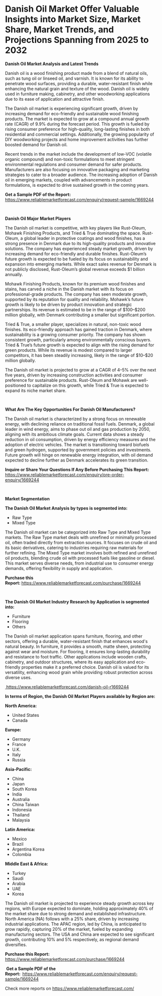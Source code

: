 <p><h1>Danish Oil Market Offer Valuable Insights into Market Size, Market Share, Market Trends, and Projections Spanning from 2025 to 2032</h1></p><p><strong>Danish Oil Market Analysis and Latest Trends</strong></p>
<p><p>Danish oil is a wood finishing product made from a blend of natural oils, such as tung oil or linseed oil, and varnish. It is known for its ability to penetrate wood surfaces, providing a durable, water-resistant finish while enhancing the natural grain and texture of the wood. Danish oil is widely used in furniture making, cabinetry, and other woodworking applications due to its ease of application and attractive finish.</p><p>The Danish oil market is experiencing significant growth, driven by increasing demand for eco-friendly and sustainable wood finishing products. The market is expected to grow at a compound annual growth rate (CAGR) of 9.9% during the forecast period. This growth is fueled by rising consumer preference for high-quality, long-lasting finishes in both residential and commercial settings. Additionally, the growing popularity of DIY woodworking projects and home improvement activities has further boosted demand for Danish oil.</p><p>Recent trends in the market include the development of low-VOC (volatile organic compound) and non-toxic formulations to meet stringent environmental regulations and consumer demand for safer products. Manufacturers are also focusing on innovative packaging and marketing strategies to cater to a broader audience. The increasing adoption of Danish oil in emerging markets, coupled with advancements in product formulations, is expected to drive sustained growth in the coming years.</p></p>
<p><strong>Get a Sample PDF of the Report:&nbsp;</strong> <a href="https://www.reliablemarketforecast.com/enquiry/request-sample/1669244?utm_campaign=1130&utm_medium=2&utm_source=Github&utm_content=ia&utm_term=26012025&utm_id=danish-oil">https://www.reliablemarketforecast.com/enquiry/request-sample/1669244</a></p>
<p>&nbsp;</p>
<p><strong>Danish Oil Major Market Players</strong></p>
<p><p>The Danish oil market is competitive, with key players like Rust-Oleum, Mohawk Finishing Products, and Tried & True dominating the space. Rust-Oleum, a global leader in protective coatings and wood finishes, has a strong presence in Denmark due to its high-quality products and innovative solutions. The company has experienced steady market growth, driven by increasing demand for eco-friendly and durable finishes. Rust-Oleum’s future growth is expected to be fueled by its focus on sustainability and expansion into emerging markets. While exact sales revenue for Denmark is not publicly disclosed, Rust-Oleum’s global revenue exceeds $1 billion annually.</p><p>Mohawk Finishing Products, known for its premium wood finishes and stains, has carved a niche in the Danish market with its focus on professional-grade products. The company has seen moderate growth, supported by its reputation for quality and reliability. Mohawk’s future growth is likely to be driven by product innovation and strategic partnerships. Its revenue is estimated to be in the range of $100–$200 million globally, with Denmark contributing a smaller but significant portion.</p><p>Tried & True, a smaller player, specializes in natural, non-toxic wood finishes. Its eco-friendly approach has gained traction in Denmark, where sustainability is a growing consumer priority. The company has shown consistent growth, particularly among environmentally conscious buyers. Tried & True’s future growth is expected to align with the rising demand for green products. While its revenue is modest compared to larger competitors, it has been steadily increasing, likely in the range of $10–$20 million globally.</p><p>The Danish oil market is projected to grow at a CAGR of 4–5% over the next five years, driven by increasing construction activities and consumer preference for sustainable products. Rust-Oleum and Mohawk are well-positioned to capitalize on this growth, while Tried & True is expected to expand its niche market share.</p></p>
<p>&nbsp;</p>
<p><strong>What Are The Key Opportunities For Danish Oil Manufacturers?</strong></p>
<p><p>The Danish oil market is characterized by a strong focus on renewable energy, with declining reliance on traditional fossil fuels. Denmark, a global leader in wind energy, aims to phase out oil and gas production by 2050, aligning with its ambitious climate goals. Current data shows a steady reduction in oil consumption, driven by energy efficiency measures and the adoption of electric vehicles. The market is transitioning toward biofuels and green hydrogen, supported by government policies and investments. Future growth will hinge on renewable energy integration, with oil demand expected to decline further as Denmark accelerates its green transition.</p></p>
<p><strong>Inquire or Share Your Questions If Any Before Purchasing This Report:</strong> <a href="https://www.reliablemarketforecast.com/enquiry/pre-order-enquiry/1669244?utm_campaign=1130&utm_medium=2&utm_source=Github&utm_content=ia&utm_term=26012025&utm_id=danish-oil">https://www.reliablemarketforecast.com/enquiry/pre-order-enquiry/1669244</a></p>
<p>&nbsp;</p>
<p><strong>Market Segmentation</strong></p>
<p><strong>The Danish Oil Market Analysis by types is segmented into:</strong></p>
<p><ul><li>Raw Type</li><li>Mixed Type</li></ul></p>
<p><p>The Danish oil market can be categorized into Raw Type and Mixed Type markets. The Raw Type market deals with unrefined or minimally processed oil, often traded directly from extraction sources. It focuses on crude oil and its basic derivatives, catering to industries requiring raw materials for further refining. The Mixed Type market involves both refined and unrefined oil products, blending crude oil with processed fuels like gasoline or diesel. This market serves diverse needs, from industrial use to consumer energy demands, offering flexibility in supply and application.</p></p>
<p><strong>Purchase this Report:&nbsp;</strong><a href="https://www.reliablemarketforecast.com/purchase/1669244?utm_campaign=1130&utm_medium=2&utm_source=Github&utm_content=ia&utm_term=26012025&utm_id=danish-oil">https://www.reliablemarketforecast.com/purchase/1669244</a></p>
<p>&nbsp;</p>
<p><strong>The Danish Oil Market Industry Research by Application is segmented into:</strong></p>
<p><ul><li>Furniture</li><li>Flooring</li><li>Others</li></ul></p>
<p><p>The Danish oil market application spans furniture, flooring, and other sectors, offering a durable, water-resistant finish that enhances wood's natural beauty. In furniture, it provides a smooth, matte sheen, protecting against wear and moisture. For flooring, it ensures long-lasting durability and resistance to foot traffic. Other applications include wooden crafts, cabinetry, and outdoor structures, where its easy application and eco-friendly properties make it a preferred choice. Danish oil is valued for its versatility, enhancing wood grain while providing robust protection across diverse uses.</p></p>
<p><a href="https://www.reliablemarketforecast.com/danish-oil-r1669244?utm_campaign=1130&utm_medium=2&utm_source=Github&utm_content=ia&utm_term=26012025&utm_id=danish-oil">&nbsp;https://www.reliablemarketforecast.com/danish-oil-r1669244</a></p>
<p><strong>In terms of Region, the Danish Oil Market Players available by Region are:</strong></p>
<p>
    <p> <strong> North America: </strong>
        <ul>
            <li>United States</li>
            <li>Canada</li>
        </ul>
        </p> 
    <p> <strong> Europe: </strong>
        <ul>
            <li>Germany</li>
            <li>France</li>
            <li>U.K.</li>
            <li>Italy</li>
            <li>Russia</li>
        </ul>
        </p> 
    <p> <strong> Asia-Pacific: </strong>
        <ul>
            <li>China</li>
            <li>Japan</li>
            <li>South Korea</li>
            <li>India</li>
            <li>Australia</li>
            <li>China Taiwan</li>
            <li>Indonesia</li>
            <li>Thailand</li>
            <li>Malaysia</li>
        </ul>
        </p> 
    <p> <strong> Latin America: </strong>
        <ul>
            <li>Mexico</li>
            <li>Brazil</li>
            <li>Argentina Korea</li>
            <li>Colombia</li>
        </ul>
        </p> 
    <p> <strong> Middle East & Africa: </strong>
        <ul>
            <li>Turkey</li>
            <li>Saudi</li>
            <li>Arabia</li>
            <li>UAE</li>
            <li>Korea</li>
        </ul>
    </p>
    </p>
<p><p>The Danish oil market is projected to experience steady growth across key regions, with Europe expected to dominate, holding approximately 40% of the market share due to strong demand and established infrastructure. North America (NA) follows with a 25% share, driven by increasing industrial applications. The APAC region, led by China, is anticipated to grow rapidly, capturing 20% of the market, fueled by expanding manufacturing sectors. The USA and China are expected to see significant growth, contributing 10% and 5% respectively, as regional demand diversifies.</p></p>
<p><strong>Purchase this Report: </strong><a href="https://www.reliablemarketforecast.com/purchase/1669244?utm_campaign=1130&utm_medium=2&utm_source=Github&utm_content=ia&utm_term=26012025&utm_id=danish-oil">https://www.reliablemarketforecast.com/purchase/1669244</a></p>
<p>&nbsp;<strong>Get a Sample PDF of the Report:&nbsp;&nbsp;</strong><a href="https://www.reliablemarketforecast.com/enquiry/request-sample/1669244?utm_campaign=1130&utm_medium=2&utm_source=Github&utm_content=ia&utm_term=26012025&utm_id=danish-oil">https://www.reliablemarketforecast.com/enquiry/request-sample/1669244</a></p>
<p><strong></strong></p>
<p>Check more reports on <a href="https://www.reliablemarketforecast.com/?utm_campaign=1130&utm_medium=2&utm_source=Github&utm_content=ia&utm_term=26012025&utm_id=danish-oil">https://www.reliablemarketforecast.com/</a></p>